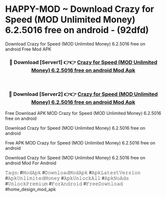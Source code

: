 # HAPPY-MOD ~ Download Crazy for Speed (MOD Unlimited Money) 6.2.5016 free on android - (92dfd)
Download Crazy for Speed (MOD Unlimited Money) 6.2.5016 free on android Free Mod APK

<div align="center">
<h3>🔴 Download [Server1] 👉👉 <a href="https://apk-comot.site?title=Crazy_for_Speed_(MOD_Unlimited_Money)_6.2.5016_free_on_android">Crazy for Speed (MOD Unlimited Money) 6.2.5016 free on android Mod Apk</a></h3><br>

<h3>🔴 Download [Server2] 👉👉 <a href="https://apk-comot.site?title=Crazy_for_Speed_(MOD_Unlimited_Money)_6.2.5016_free_on_android">Crazy for Speed (MOD Unlimited Money) 6.2.5016 free on android Mod Apk</a></h3>
</div>


Free Download APK MOD Crazy for Speed (MOD Unlimited Money) 6.2.5016 free on android

Download Crazy for Speed (MOD Unlimited Money) 6.2.5016 free on android 

Free APK MOD Crazy for Speed (MOD Unlimited Money) 6.2.5016 free on android 

Download Crazy for Speed (MOD Unlimited Money) 6.2.5016 free on android Mod For Android

𝚃𝚊𝚐𝚜: #𝙼𝚘𝚍𝙰𝚙𝚔 #𝙳𝚘𝚠𝚗𝚕𝚘𝚊𝚍𝙼𝚘𝚍𝙰𝚙𝚔 #𝙰𝚙𝚔𝙻𝚊𝚝𝚎𝚜𝚝𝚅𝚎𝚛𝚜𝚒𝚘𝚗 #𝙰𝚙𝚔𝚄𝚗𝚕𝚒𝚖𝚒𝚝𝚎𝚍𝙼𝚘𝚗𝚎𝚢 #𝙰𝚙𝚔𝚄𝚗𝚕𝚘𝚌𝚔𝙰𝚕𝚕 #𝙰𝚙𝚔𝙽𝚘𝙰𝚍𝚜 #𝚄𝚗𝚕𝚘𝚌𝚔𝙿𝚛𝚎𝚖𝚒𝚞𝚖 #𝙵𝚘𝚛𝙰𝚗𝚍𝚛𝚘𝚒𝚍 #𝙵𝚛𝚎𝚎𝙳𝚘𝚠𝚗𝚕𝚘𝚊𝚍 #home_design_mod_apk